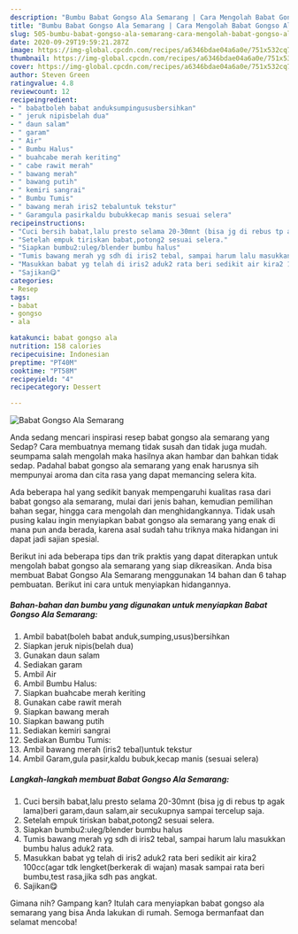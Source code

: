 ```yaml
---
description: "Bumbu Babat Gongso Ala Semarang | Cara Mengolah Babat Gongso Ala Semarang Yang Lezat Sekali"
title: "Bumbu Babat Gongso Ala Semarang | Cara Mengolah Babat Gongso Ala Semarang Yang Lezat Sekali"
slug: 505-bumbu-babat-gongso-ala-semarang-cara-mengolah-babat-gongso-ala-semarang-yang-lezat-sekali
date: 2020-09-29T19:59:21.287Z
image: https://img-global.cpcdn.com/recipes/a6346bdae04a6a0e/751x532cq70/babat-gongso-ala-semarang-foto-resep-utama.jpg
thumbnail: https://img-global.cpcdn.com/recipes/a6346bdae04a6a0e/751x532cq70/babat-gongso-ala-semarang-foto-resep-utama.jpg
cover: https://img-global.cpcdn.com/recipes/a6346bdae04a6a0e/751x532cq70/babat-gongso-ala-semarang-foto-resep-utama.jpg
author: Steven Green
ratingvalue: 4.8
reviewcount: 12
recipeingredient:
- " babatboleh babat anduksumpingususbersihkan"
- " jeruk nipisbelah dua"
- " daun salam"
- " garam"
- " Air"
- " Bumbu Halus"
- " buahcabe merah keriting"
- " cabe rawit merah"
- " bawang merah"
- " bawang putih"
- " kemiri sangrai"
- " Bumbu Tumis"
- " bawang merah iris2 tebaluntuk tekstur"
- " Garamgula pasirkaldu bubukkecap manis sesuai selera"
recipeinstructions:
- "Cuci bersih babat,lalu presto selama 20-30mnt (bisa jg di rebus tp agak lama)beri garam,daun salam,air secukupnya sampai tercelup saja."
- "Setelah empuk tiriskan babat,potong2 sesuai selera."
- "Siapkan bumbu2:uleg/blender bumbu halus"
- "Tumis bawang merah yg sdh di iris2 tebal, sampai harum lalu masukkan bumbu halus aduk2 rata."
- "Masukkan babat yg telah di iris2 aduk2 rata beri sedikit air kira2 100cc(agar tdk lengket(berkerak di wajan) masak sampai rata beri bumbu,test rasa,jika sdh pas angkat."
- "Sajikan😋"
categories:
- Resep
tags:
- babat
- gongso
- ala

katakunci: babat gongso ala 
nutrition: 158 calories
recipecuisine: Indonesian
preptime: "PT40M"
cooktime: "PT58M"
recipeyield: "4"
recipecategory: Dessert

---
```



![Babat Gongso Ala Semarang](https://img-global.cpcdn.com/recipes/a6346bdae04a6a0e/751x532cq70/babat-gongso-ala-semarang-foto-resep-utama.jpg)

Anda sedang mencari inspirasi resep babat gongso ala semarang yang Sedap? Cara membuatnya memang tidak susah dan tidak juga mudah. seumpama salah mengolah maka hasilnya akan hambar dan bahkan tidak sedap. Padahal babat gongso ala semarang yang enak harusnya sih mempunyai aroma dan cita rasa yang dapat memancing selera kita.

Ada beberapa hal yang sedikit banyak mempengaruhi kualitas rasa dari babat gongso ala semarang, mulai dari jenis bahan, kemudian pemilihan bahan segar, hingga cara mengolah dan menghidangkannya. Tidak usah pusing kalau ingin menyiapkan babat gongso ala semarang yang enak di mana pun anda berada, karena asal sudah tahu triknya maka hidangan ini dapat jadi sajian spesial.




Berikut ini ada beberapa tips dan trik praktis yang dapat diterapkan untuk mengolah babat gongso ala semarang yang siap dikreasikan. Anda bisa membuat Babat Gongso Ala Semarang menggunakan 14 bahan dan 6 tahap pembuatan. Berikut ini cara untuk menyiapkan hidangannya.

<!--inarticleads1-->

##### Bahan-bahan dan bumbu yang digunakan untuk menyiapkan Babat Gongso Ala Semarang:

1. Ambil  babat(boleh babat anduk,sumping,usus)bersihkan
1. Siapkan  jeruk nipis(belah dua)
1. Gunakan  daun salam
1. Sediakan  garam
1. Ambil  Air
1. Ambil  Bumbu Halus:
1. Siapkan  buahcabe merah keriting
1. Gunakan  cabe rawit merah
1. Siapkan  bawang merah
1. Siapkan  bawang putih
1. Sediakan  kemiri sangrai
1. Sediakan  Bumbu Tumis:
1. Ambil  bawang merah (iris2 tebal)untuk tekstur
1. Ambil  Garam,gula pasir,kaldu bubuk,kecap manis (sesuai selera)




<!--inarticleads2-->

##### Langkah-langkah membuat Babat Gongso Ala Semarang:

1. Cuci bersih babat,lalu presto selama 20-30mnt (bisa jg di rebus tp agak lama)beri garam,daun salam,air secukupnya sampai tercelup saja.
1. Setelah empuk tiriskan babat,potong2 sesuai selera.
1. Siapkan bumbu2:uleg/blender bumbu halus
1. Tumis bawang merah yg sdh di iris2 tebal, sampai harum lalu masukkan bumbu halus aduk2 rata.
1. Masukkan babat yg telah di iris2 aduk2 rata beri sedikit air kira2 100cc(agar tdk lengket(berkerak di wajan) masak sampai rata beri bumbu,test rasa,jika sdh pas angkat.
1. Sajikan😋




Gimana nih? Gampang kan? Itulah cara menyiapkan babat gongso ala semarang yang bisa Anda lakukan di rumah. Semoga bermanfaat dan selamat mencoba!
